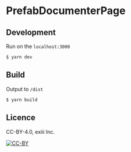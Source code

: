 # PrefabDocumenterPage

## Development

Run on the `localhost:3000`

```
$ yarn dev
```

## Build

Output to `/dist`

```
$ yarn build
```

## Licence
CC-BY-4.0, exiii Inc.

[![CC-BY](https://licensebuttons.net/l/by/3.0/88x31.png)](https://creativecommons.org/licenses/by/4.0/deed.ja)
